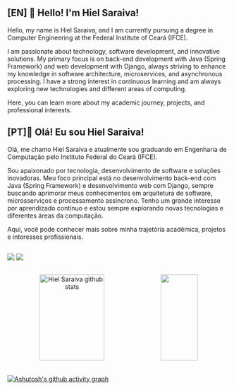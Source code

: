   ## [EN] 🎯 Hello! I'm Hiel Saraiva!
Hello, my name is Hiel Saraiva, and I am currently pursuing a degree in Computer Engineering at the Federal Institute of Ceará (IFCE).

I am passionate about technology, software development, and innovative solutions. My primary focus is on back-end development with Java (Spring Framework) and web development with Django, always striving to enhance my knowledge in software architecture, microservices, and asynchronous processing. I have a strong interest in continuous learning and am always exploring new technologies and different areas of computing.

Here, you can learn more about my academic journey, projects, and professional interests.
  
  ## [PT]🎯 Olá! Eu sou Hiel Saraiva!
Olá, me chamo Hiel Saraiva e atualmente sou graduando em Engenharia de Computação pelo Instituto Federal do Ceará (IFCE).

Sou apaixonado por tecnologia, desenvolvimento de software e soluções inovadoras. Meu foco principal está no desenvolvimento back-end com Java (Spring Framework) e desenvolvimento web com Django, sempre buscando aprimorar meus conhecimentos em arquitetura de software, microsserviços e processamento assíncrono. Tenho um grande interesse por aprendizado contínuo e estou sempre explorando novas tecnologias e diferentes áreas da computação.

Aqui, você pode conhecer mais sobre minha trajetória acadêmica, projetos e interesses profissionais.

  ##

<div> 
  <a href = "mailto:hielsaraiva11.hs@gmail.com"><img src="https://img.shields.io/badge/-Gmail-%23333?style=for-the-badge&logo=gmail&logoColor=white" target="_blank"></a>
  <a href = "https://www.linkedin.com/in/hielsaraiva/" target="_blank"><img src="https://img.shields.io/badge/LinkedIn-0077B5?style=for-the-badge&logo=linkedin&logoColor=white" target="_blank"></a>
  
</div>

  ##

  
<div align="center">  
  <img width="54%" height="195px" src="https://github-readme-stats.vercel.app/api?username=HielSaraiva&show_icons=true&count_private=true&hide_border=false&title_color=00c476&icon_color=0a56fa&text_color=c9d1d9&bg_color=141624" alt="Hiel Saraiva github stats" /> 
  <img width="41%" height="195px" src="https://github-readme-stats.vercel.app/api/top-langs/?username=HielSaraiva&layout=compact&hide_border=false&title_color=00c476&text_color=FFFFFF&bg_color=141624" />
</div>

  ##
  
[![Ashutosh's github activity graph](https://github-readme-activity-graph.vercel.app/graph?username=HielSaraiva&bg_color=0d1117&color=ffffff&line=0033FF&point=ffffff&area=true&hide_border=true)](https://github.com/ashutosh00710/github-readme-activity-graph) 
